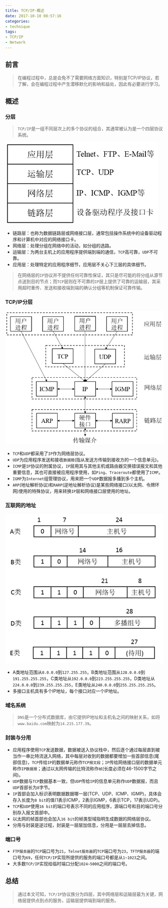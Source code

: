 ```yaml
---
title: TCP/IP-概述
date: 2017-10-10 08:57:16
categories:
- technique
tags:
- TCP/IP
- Network
---
```


## 前言
> 在编程过程中，总是会免不了需要网络方面知识，特别是TCP/IP协议，若了解，会在编程过程中产生潜移默化的影响和益处，因此有必要进行学习。



## 概述

### 分层

> `TCP/IP`是一组不同层次上的多个协议的组合，其通常被认为是一个四层协议系统。

![](https://raw.githubusercontent.com/leesf/blogPhotos/master/tcp-ip-layer.png)

* 链路层：也称为数据链路层或网络接口层，通常包括操作系统中的设备驱动程序和计算机中对应的网络接口卡。
* 网络层：处理分组在网络中的活动，如分组的选路。
* 运输层：为两台主机上的应用程序提供端到端的通信，`TCP`高可靠，`UDP`不可靠。
* 应用层：处理特定的应用程序细节，应用层不关心下三层的具体细节。

> 在网络层的`IP`协议并不提供任何可靠性保证，其只是尽可能的将分组从源节点送到目的节点；而`TCP`层则在不可靠的`IP`层上提供了可靠的运输层，其采用超时重传、发送和接收端到端的确认分组等机制保证可靠传输。

### TCP/IP分层

![](https://raw.githubusercontent.com/leesf/blogPhotos/master/tcp-ip-protocol-layer.png)

* `TCP`和`UDP`都采用了`IP`作为网络层协议。
* `UDP`为应用程序发送和接收`数据报`(指从发送方传输到接收方的一个信息单元)。
* `ICMP`是`IP`协议的附属协议，`IP`层用其与其他主机或路由器交换错误报文和其他重要信息，其也可直接被应用程序使用，如`Ping`、`Traceroute`都使用了`ICMP`。
* `IGMP`为`Internet`组管理协议，用来把一个`UDP`数据报多播到多个主机。
* `ARP`(地址解析协议)和`RARP`(逆地址解析协议)是某些网络接口(以太网、令牌环网)使用的特殊协议，用来转换`IP`层和网络接口层使用的地址。


### 互联网的地址

![](https://raw.githubusercontent.com/leesf/blogPhotos/master/ip-address.png)

* A类地址范围从`0.0.0.0`到`127.255.255`，B类地址范围从`128.0.0.0`到`191.255.255.255`，C类地址从`192.0.0.0`到`223.255.255.255`，D类地址从`224.0.0.0`到`239.255.255.255`，E类地址从`240.0.0.0`到`255.255.255.255`。
* 多接口主机具有多个IP地址，每个接口对应一个IP地址。

### 域名系统

> `DNS`是一个分布式数据库，由它提供IP地址和主机名之间的映射关系，如将`www.baidu.com`映射为`14.215.177.39`。

### 封装与分用

* 应用程序使用`TCP`发送数据，数据被送入协议栈中，然后逐个通过每层直到被当作一串比特流送入网络，其中每层对收到的数据都要增加一些首部信息(尾部信息)，`TCP`传给`IP`的数据单元称作`TCP报文段`；`IP`传给网络接口层的数据单元称作`IP数据报`；通过以太网传输的比特流称作`帧`(长度必须在46-1500字节之间)。
* `UDP`数据与`TCP`数据基本一致，但`UDP`传给`IP`的信息单元称作`UDP`数据报，而且`UDP`首部长为`8`字节。
* `IP`首部会加入标识表明数据数据哪一层(TCP、UDP、ICMP、IGMP)，具体会存入长度为`8 bit`的值(1表示ICMP，2表示IGMP，6表示TCP，17表示UDP)。
* `TCP`和`UDP`使用`16 bit`的端口号表示不同的应用程序，源端口号和目的端口号分别存入报文首部中。
* 以太网的帧首部也会加入`16 bit`的帧类型域指明生成数据的网络层协议。
* 分用与封装是逆过程，封装是一层层加信息，分用是一层层去掉信息。

### 端口号

* `FTP服务器`的`TCP`端口号为`21`，`Telnet服务器`的`TCP`端口号为`23`，`TFTP服务器`的端口号为`69`，任何`TCP/IP`实现所提供的服务的端口号都是从`1~1023`之间。
* 大多数`TCP/IP`实现给临时端口分配`1024~5000`之间的端口号。

## 总结

> 通过本文可知，`TCP/IP`协议族分为四层，其中网络层和运输层最为关键，网络层提供点到点的服务，运输层提供端到端的服务。








